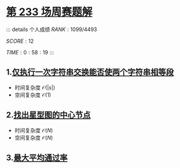 # [第 233 场周赛题解](https://leetcode-cn.com/contest/weekly-contest-233/)

::: details 个人成绩
$RANK: 1099 / 4493$

$SCORE: 12$

$TIME: 0:58:19$
:::

## 1.[仅执行一次字符串交换能否使两个字符串相等段](https://leetcode-cn.com/problems/check-if-one-string-swap-can-make-strings-equal/)

- 时间复杂度 $\mathcal O(|s|)$
- 空间复杂度 $\mathcal O(1)$

## 2.[找出星型图的中心节点](https://leetcode-cn.com/problems/find-center-of-star-graph/)

- 时间复杂度 $\mathcal O(N)$
- 空间复杂度 $\mathcal O(N)$

## 3.[最大平均通过率](https://leetcode-cn.com/problems/maximum-average-pass-ratio/)
